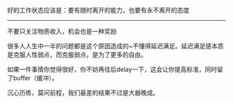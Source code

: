 
好的工作状态应该是：要有随时离开的能力，也要有永不离开的态度

---
不要只关注物质收入，机会也是一种奖励

很多人人生中一半的问题都是这个原因造成的~不懂得延迟满足。延迟满足感本质是克服人性弱点，而克服弱点，是为了更多的自由。

如果一件事情你觉得很好，你不妨再往后delay一下，这会让你提高标准，同时留了buffer（缓冲）。

沉心历练，莫问前程，我们最差的结果不过是大器晚成。
